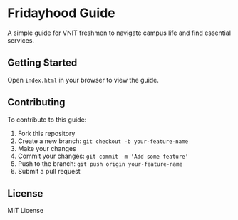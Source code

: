 # Fridayhood Guide

A simple guide for VNIT freshmen to navigate campus life and find essential services.

## Getting Started

Open `index.html` in your browser to view the guide.

## Contributing

To contribute to this guide:

1. Fork this repository
2. Create a new branch: `git checkout -b your-feature-name`
3. Make your changes
4. Commit your changes: `git commit -m 'Add some feature'`
5. Push to the branch: `git push origin your-feature-name`
6. Submit a pull request

## License

MIT License
